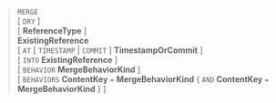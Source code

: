 > `MERGE` <br>
      \[ `DRY` \] <br>
      \[ **ReferenceType** \] <br>
      **ExistingReference** <br>
      \[ `AT` \[ `TIMESTAMP` | `COMMIT` \] **TimestampOrCommit** \] <br>
      \[ `INTO` **ExistingReference** \] <br>
      \[ `BEHAVIOR` **MergeBehaviorKind** \] <br>
      \[ `BEHAVIORS` **ContentKey** `=` **MergeBehaviorKind** \{ `AND` **ContentKey** `=` **MergeBehaviorKind** \} \]